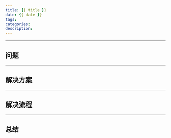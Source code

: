 ```yaml
---
title: {{ title }}
date: {{ date }}
tags: 
categories: 
description: 
---
```


<!--more-->

------------

## 问题 ##


------------

## 解决方案 ##



------------

## 解决流程 ##


------------

## 总结 ##